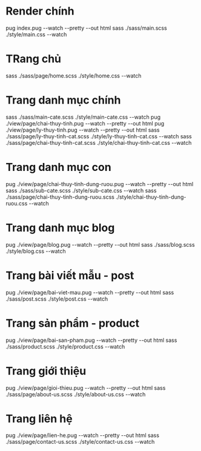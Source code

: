 # Render chính

pug index.pug --watch --pretty --out html
sass ./sass/main.scss ./style/main.css --watch

# TRang chủ

sass ./sass/page/home.scss ./style/home.css --watch

# Trang danh mục chính

sass ./sass/main-cate.scss ./style/main-cate.css --watch
pug ./view/page/chai-thuy-tinh.pug --watch --pretty --out html
pug ./view/page/ly-thuy-tinh.pug --watch --pretty --out html
sass ./sass/page/ly-thuy-tinh-cat.scss ./style/ly-thuy-tinh-cat.css --watch
sass ./sass/page/chai-thuy-tinh-cat.scss ./style/chai-thuy-tinh-cat.css --watch

# Trang danh mục con

pug ./view/page/chai-thuy-tinh-dung-ruou.pug --watch --pretty --out html
sass ./sass/sub-cate.scss ./style/sub-cate.css --watch
sass ./sass/page/chai-thuy-tinh-dung-ruou.scss ./style/chai-thuy-tinh-dung-ruou.css --watch

# Trang danh mục blog

pug ./view/page/blog.pug --watch --pretty --out html
sass ./sass/blog.scss ./style/blog.css --watch

# Trang bài viết mẫu - post

pug ./view/page/bai-viet-mau.pug --watch --pretty --out html
sass ./sass/post.scss ./style/post.css --watch

# Trang sản phẩm - product

pug ./view/page/bai-san-pham.pug --watch --pretty --out html
sass ./sass/product.scss ./style/product.css --watch

# Trang giới thiệu

pug ./view/page/gioi-thieu.pug --watch --pretty --out html
sass ./sass/page/about-us.scss ./style/about-us.css --watch

# Trang liên hệ

pug ./view/page/lien-he.pug --watch --pretty --out html
sass ./sass/page/contact-us.scss ./style/contact-us.css --watch
